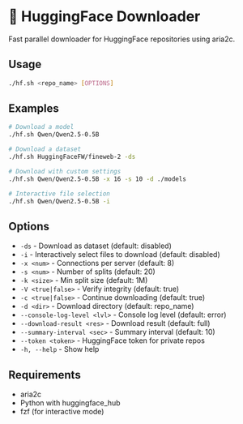 # 🤗 HuggingFace Downloader

Fast parallel downloader for HuggingFace repositories using aria2c.

## Usage

```bash
./hf.sh <repo_name> [OPTIONS]
```

## Examples

```bash
# Download a model
./hf.sh Qwen/Qwen2.5-0.5B

# Download a dataset
./hf.sh HuggingFaceFW/fineweb-2 -ds

# Download with custom settings
./hf.sh Qwen/Qwen2.5-0.5B -x 16 -s 10 -d ./models

# Interactive file selection
./hf.sh Qwen/Qwen2.5-0.5B -i
```

## Options

- `-ds` - Download as dataset (default: disabled)
- `-i` - Interactively select files to download (default: disabled)
- `-x <num>` - Connections per server (default: 8)
- `-s <num>` - Number of splits (default: 20)
- `-k <size>` - Min split size (default: 1M)
- `-V <true|false>` - Verify integrity (default: true)
- `-c <true|false>` - Continue downloading (default: true)
- `-d <dir>` - Download directory (default: repo_name)
- `--console-log-level <lvl>` - Console log level (default: error)
- `--download-result <res>` - Download result (default: full)
- `--summary-interval <sec>` - Summary interval (default: 10)
- `--token <token>` - HuggingFace token for private repos
- `-h, --help` - Show help

## Requirements

- aria2c
- Python with huggingface_hub
- fzf (for interactive mode)
